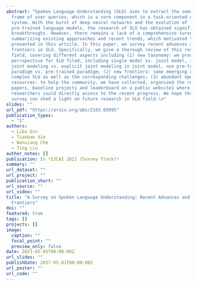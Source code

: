 ```yaml
---
abstract: "Spoken Language Understanding (SLU) aims to extract the semantics
  frame of user queries, which is a core component in a task-oriented dialog
  system. With the burst of deep neural networks and the evolution of
  pre-trained language models, the research of SLU has obtained significant
  breakthroughs. However, there remains a lack of a comprehensive survey
  summarizing existing appproaches and recent trends, which motivated the work
  presented in this article. In this paper, we survey recent advances and new
  frontiers in SLU. Specifically, we give a thorough review of this research
  field, covering different aspects including (1) new taxonomy: we provide a new
  perrspective for SLU filed, including single model vs. joint model, implicit
  joint modeling vs. explicit joint modeling in joint model, non pre-trained
  paradigm vs. pre-trained paradigm; (2) new frontiers: some emerging areas in
  complex SLU as well as the corresponding challenges; (3) abundant open-source
  resources: to help the community, we have collected, organized the related
  papers, baseline projects and leaderboard on a public website1 where SLU
  researchers could directly access to the recent progress. We hope that this
  survey can shed a light on future research in SLU field.\n"
slides: ""
url_pdf: "https://arxiv.org/abs/2103.03095"
publication_types:
  - "1"
authors:
  - Libo Qin
  - Tianbao Xie
  - Wanxiang Che
  - Ting Liu
author_notes: []
publication: In *IJCAI 2021 (Survey Track)*
summary: ""
url_dataset: ""
url_project: ""
publication_short: ""
url_source: ""
url_video: ""
title: "A Survey on Spoken Language Understanding: Recent Advances and New
  Frontiers"
doi: ""
featured: true
tags: []
projects: []
image:
  caption: ""
  focal_point: ""
  preview_only: false
date: 2021-05-01T00:00:00Z
url_slides: ""
publishDate: 2017-05-01T00:00:00Z
url_poster: ""
url_code: ""
---
```

